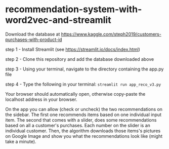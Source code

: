 # recommendation-system-with-word2vec-and-streamlit
Download the database at https://www.kaggle.com/steph2019/customers-purchases-with-product-id

step 1 - Install Streamlit (see https://streamlit.io/docs/index.html)

step 2 - Clone this repository and add the database downloaded above

step 3 - Using your terminal, navigate to the directory containing the app.py file

step 4 - Type the following in your terminal: 
```streamlit run app_reco_v3.py```

Your browser should automatically open, otherwise copy-paste the localhost address in your browser.

On the app you can allow (check or uncheck) the two recommendations on the sidebar. 
The first one recommends items based on one individual input item. 
The second that comes with a slider, does some recommendations based on all a customer's purchases. Each number on the slider is an individual customer.
Then, the algorithm downloads those items's pictures on Google Image and show you what the recommendations look like (might take a minute).
